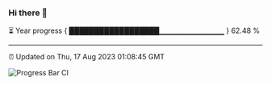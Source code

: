 ### Hi there 👋

⏳ Year progress { ██████████████████▁▁▁▁▁▁▁▁▁▁▁▁ } 62.48 %

---

⏰ Updated on Thu, 17 Aug 2023 01:08:45 GMT

![Progress Bar CI](https://github.com/ZhaoGui/ZhaoGui/workflows/Progress%20Bar%20CI/badge.svg)
